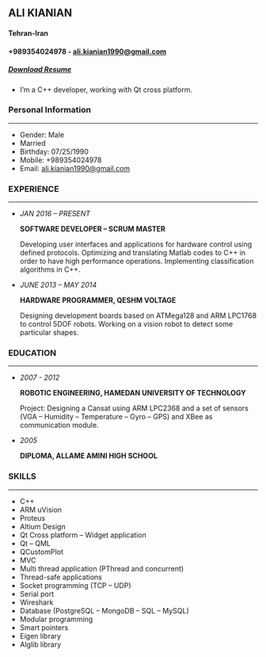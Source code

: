 <style type="text/css">
body{
 direction:ltr;
}
img{
    width: 200px;
    height: 200px;
}
</style>
## ALI KIANIAN
#### Tehran-Iran 
#### +989354024978 - ali.kianian1990@gmail.com
##### [Download Resume](alikianian.pdf)



- I’m a C++ developer, working with Qt cross platform.

### Personal Information

---
- Gender: Male
- Married
- Birthday:  07/25/1990
- Mobile: +989354024978
- Email: ali.kianian1990@gmail.com

### EXPERIENCE

---
- *JAN 2016 – PRESENT*

    **SOFTWARE DEVELOPER – SCRUM MASTER**
    
    Developing user interfaces and applications for hardware control using defined protocols.
    Optimizing and translating Matlab codes to C++ in order to have high performance operations.
    Implementing classification algorithms in C++.


- *JUNE 2013 –  MAY 2014*

    **HARDWARE PROGRAMMER, QESHM VOLTAGE**
    
    Designing development boards based on ATMega128 and ARM LPC1768 to control 5DOF robots.
    Working on a vision robot to detect some particular shapes.


### EDUCATION

---
- *2007 - 2012*

    **ROBOTIC ENGINEERING, HAMEDAN UNIVERSITY OF TECHNOLOGY**
    
    Project: Designing a Cansat using ARM LPC2368 and a set of sensors (VGA – Humidity – Temperature – Gyro – GPS) and XBee as communication module.

- *2005* 

    **DIPLOMA, ALLAME AMINI HIGH SCHOOL**


### SKILLS

---
- C++
- ARM uVision
- Proteus
- Altium Design
- Qt Cross platform – Widget application
- Qt – QML
- QCustomPlot
- MVC
- Multi thread application (PThread and concurrent)
- Thread-safe applications 
- Socket programming (TCP – UDP)
- Serial port
- Wireshark
- Database (PostgreSQL – MongoDB – SQL – MySQL)
- Modular programming
- Smart pointers
- Eigen library
- Alglib library





